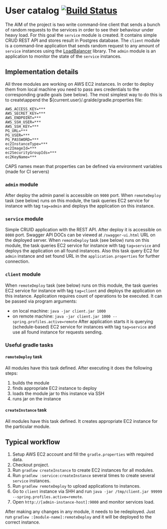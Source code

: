 # User catalog [![Build Status](https://travis-ci.org/slamdev/catalog.svg?branch=master)](https://travis-ci.org/slamdev/catalog)

The AIM of the project is two write command-line client that sends a bunch of random requests to the services in order to see their behaviour under heavy load.
For this goal the `service` module is created. It contains simple CRUD REST API and stores result in Postgres database.
The `client` module is a command-line application that sends random request to any amount of `service` instances using the [LoadBalancer](https://github.com/slamdev/load-balancer) library.
The `admin` module is an application to monitor the state of the `service` instances.
 
## Implementation details

All three modules are working on AWS EC2 instances. In order to deploy them from local machine you need to pass aws credentials to the corresponding gradle goals (see below). The most simplest way to do this is to create\append the ${current.user}/.gralde/gradle.properties file:
```
AWS_ACCESS_KEY=***
AWS_SECRET_KEY=***
AWS_ENDPOINT=***
AWS_SSH_USER=***
AWS_SSH_KEY=***
PG_URL=***
PG_USER=***
PG_PASSWORD=***
ec2InstanceType=***
ec2ImageId=***
ec2SecurityGroupIds=***
ec2KeyName=***
```
CAPS names mean that properties can be defined via environment variables (made for CI servers)

### `admin` module

After deploy the admin panel is accessible on `9000` port. When `remoteDeploy` task (see below) runs on this module, the task queries EC2 service for instance with tag `tag=admin` and deploys the application on this instance.

### `service` module

Simple CRUID application with the REST API.  After deploy it is accessible on `8080` port. Swagger API DOCs can be viewed at `/swagger-ui.html` URL on the deployed server. When `remoteDeploy` task (see below) runs on this module, the task queries EC2 service for instance with tag `tag=service` and deploys the application on all found instances. Also this task query EC2 for `admin` instance and set found URL in the `application.properties` for further connection.

### `client` module

When `remoteDeploy` task (see below) runs on this module, the task queries EC2 service for instance with tag `tag=client` and deploys the application on this instance.
Application requires count of operations to be executed. It can be passed via program arguments:
* on local machine: `java -jar client.jar 1000`
* on remote machine: `java -jar client.jar 1000 --spring.profiles.active=remote`
After application starts it is querying (schedule-based) EC2 service for instances with tag `tag=service` and use all found instance for requests sending.

### Useful gradle tasks

#### `remoteDeploy` task

All modules have this task defined. After executing it does the following steps:
1. builds the module
2. finds appropriate EC2 instance to deploy
3. loads the module jar to this instance via SSH
4. runs jar on the instance

#### `createInstance` task

All modules have this task defined. It creates appropriate EC2 instance for the particular module.

## Typical workflow

1. Setup AWS EC2 account and fill the `gradle.properties` with required data.
2. Checkout project.
3. Run `gradlew createInstance` to create EC2 instances for all modules.
4. Run `gradlew :service:createInstance` several times to create several `service` instances.
5. Run `gradlew remoteDeploy` to upload applications to instances.
6. Go to `client` instance via SHH and run `java -jar /tmp/client.jar 99999 --spring.profiles.active=remote`.
7. Open `http://[admin-instance-host]:9000` and monitor services load.

After making any changes in any module, it needs to be redeployed. Just run `gradlew :[module-name]:remoteDeploy` and it will be deployed to the correct instance.
